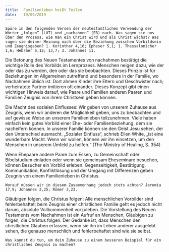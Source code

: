 ```yaml
---
title:  Familienleben heißt Teilen
date:   19/06/2019
---
```


`Spüre in den folgenden Versen der neutestamtlichen Verwendung der Wörter „folgen“ (LUT) und „nachahmen“ (EB) nach. Was sagen sie uns über den Prozess, wie man ein Christ wird und als Christ wächst? Was sagen sie deiner Meinung nach über die Beziehung zwischen Vorbildsein und Zeugnisgeben? 1. Korinther 4,16; Epheser 5,1; 1. Thessalonicher 1,6; Hebräer 6,12; 13,7; 3. Johannes 11.`

Die Betonung des Neuen Testamentes von nachahmen bestätigt die wichtige Rolle des Vorbilds im Lernprozess. Menschen neigen dazu, wie der oder das zu werden, den oder das sie beobachten. Dieses Prinzip ist für Beziehungen im Allgemeinen zutreffend und besonders in der Familie, wo Nachahmen üblich ist. Dort ahmen Kinder ihre Eltern und Geschwister nach; verheiratete Partner imitieren oft einander. Dieses Konzept gibt einen wichtigen Hinweis darauf, wie Paare und Familien anderen Paaren und Familien Zeugnis von ihrem Christsein geben können.

Die Macht des sozialen Einflusses: Wir geben von unserem Zuhause aus Zeugnis, wenn wir anderen die Möglichkeit geben, uns zu beobachten und auf gewisse Weise an unserem Familienleben teilzunehmen. Viele haben einfach kein gutes Vorbild einer Ehe- oder Familienbeziehung, dem sie nacheifern können. In unserer Familie können sie den Geist Jesu sehen, der den Unterschied ausmacht. „Sozialer Einfluss“, schrieb Ellen White, „ist eine wunderbare Macht. Wenn wir wollen, können wir ihn einsetzen, um den Menschen in unserem Umfeld zu helfen.“ (The Ministry of Healing, S. 354)

Wenn Ehepaare andere Paare zum Essen, zu Gemeinschaft oder Bibelstudium einladen oder wenn sie gemeinsam Eheseminare besuchen, können Besucher ein Vorbild erleben. Gegenseitigkeit, Bestätigung, Kommunikation, Konfliktlösung und der Umgang mit Differenzen geben Zeugnis von einem Familienleben in Christus.

`Worauf müssen wir in diesem Zusammenhang jedoch stets achten? Jeremia 17,9; Johannes 2,25; Römer 3,23.`

Gläubigen folgen, die Christus folgen: Alle menschlichen Vorbilder sind fehlerbehaftet; beim Zeugnis einer christlichen Familie geht es jedoch nicht darum, absolute Vollkommenheit vorzuleben. Die Vorstellung des Neuen Testaments vom Nachahmen ist ein Aufruf an Menschen, Gläubigen zu folgen, die Christus folgen. Der Gedanke ist, dass Menschen den christlichen Glauben erfassen, wenn sie ihn im Leben anderer ausgelebt sehen, die genauso menschlich und fehlerbehaftet sind wie sie selbst.

`Was kannst du tun, um dein Zuhause zu einem besseren Beispiel für ein christliches Zeugnis zu machen?`  
